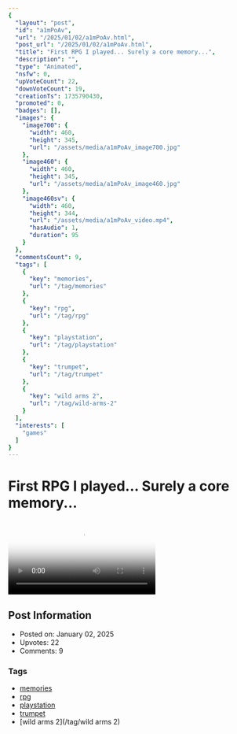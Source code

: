 ```yaml
---
{
  "layout": "post",
  "id": "a1mPoAv",
  "url": "/2025/01/02/a1mPoAv.html",
  "post_url": "/2025/01/02/a1mPoAv.html",
  "title": "First RPG I played... Surely a core memory...",
  "description": "",
  "type": "Animated",
  "nsfw": 0,
  "upVoteCount": 22,
  "downVoteCount": 19,
  "creationTs": 1735790430,
  "promoted": 0,
  "badges": [],
  "images": {
    "image700": {
      "width": 460,
      "height": 345,
      "url": "/assets/media/a1mPoAv_image700.jpg"
    },
    "image460": {
      "width": 460,
      "height": 345,
      "url": "/assets/media/a1mPoAv_image460.jpg"
    },
    "image460sv": {
      "width": 460,
      "height": 344,
      "url": "/assets/media/a1mPoAv_video.mp4",
      "hasAudio": 1,
      "duration": 95
    }
  },
  "commentsCount": 9,
  "tags": [
    {
      "key": "memories",
      "url": "/tag/memories"
    },
    {
      "key": "rpg",
      "url": "/tag/rpg"
    },
    {
      "key": "playstation",
      "url": "/tag/playstation"
    },
    {
      "key": "trumpet",
      "url": "/tag/trumpet"
    },
    {
      "key": "wild arms 2",
      "url": "/tag/wild-arms-2"
    }
  ],
  "interests": [
    "games"
  ]
}
---
```


# First RPG I played... Surely a core memory...

<video controls playsinline loop poster="/assets/media/a1mPoAv_image460.jpg">
  <source src="/assets/media/a1mPoAv_video.mp4" type="video/mp4">
  Your browser does not support the video tag.
</video>

## Post Information

- Posted on: January 02, 2025
- Upvotes: 22
- Comments: 9

### Tags

- [memories](/tag/memories)
- [rpg](/tag/rpg)
- [playstation](/tag/playstation)
- [trumpet](/tag/trumpet)
- [wild arms 2](/tag/wild arms 2)
